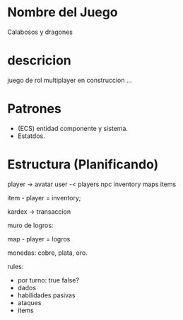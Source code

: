 # Nombre del Juego

Calabosos y dragones

# descricion

juego de rol multiplayer en construccion ...

# Patrones
  - (ECS) entidad componente y sistema.
  - Estatdos.

# Estructura (Planificando)

player -> avatar
user -< players
npc
inventory
maps
items

item - player = inventory;

kardex -> transaccion

muro de logros:

map - player = logros

monedas: cobre, plata, oro.

rules:
- por turno: true false?
- dados
- habilidades pasivas
- ataques
- items
